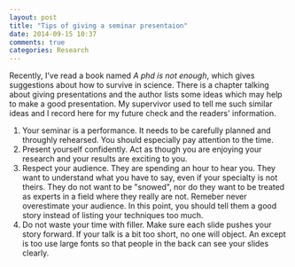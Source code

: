 ```yaml
---
layout: post
title: "Tips of giving a seminar presentaion"
date: 2014-09-15 10:37
comments: true
categories: Research
---
```


Recently, I've read a book named *A phd is not enough*, which gives suggestions about how to survive in science. There is a chapter talking about giving presentations and the author lists some ideas which may help to make a good presentation. My supervivor used to tell me such similar ideas and I record here for my future check and the readers' information.

1. Your seminar is a performance. It needs to be carefully planned and throughly rehearsed. You should especially pay attention to the time.
2. Present yourself confidently. Act as though you are enjoying your research and your results are exciting to you.
3. Respect your audience. They are spending an hour to hear you. They want to understand what you have to say, even if your specialty is not theirs. They do not want to be "snowed", nor do they want to be treated as experts in a field where they really are not. Remeber never overestimate your audience. In this point, you should tell them a good story instead of listing your techniques too much.
4. Do not waste your time with filler. Make sure each slide pushes your story forward. If your talk is a bit too short, no one will object. An except is too use large fonts so that people in the back can see your slides clearly.
